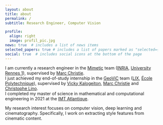 ```yaml
---
layout: about
title: about
permalink: /
subtitle: Research Engineer, Computer Vision

profile:
  align: right
  image: profil_pic.jpg
news: true  # includes a list of news items
selected_papers: true # includes a list of papers marked as "selected={true}"
social: true  # includes social icons at the bottom of the page
---
```


I am currently a research engineer in the <a href='https://team.inria.fr/mimetic/'>Mimetic</a> team (<a href='https://www.inria.fr/en/centre-inria-rennes-bretagne-atlantique'>INRIA</a>, <a href="https://www.univ-rennes1.fr">University Rennes 1<a>), supervised by <a href="http://people.irisa.fr/Marc.Christie/">Marc Christie</a>. 
<br />
I just achieved my end-of-study internship in the <a href="https://www.lix.polytechnique.fr/geovic/">GeoViC</a> team (<a href="https://www.lix.polytechnique.fr">LIX<a>, <a href="https://www.polytechnique.edu/en">École Polytechnique<a>), supervised by <a href="https://vicky.kalogeiton.info">Vicky Kalogeiton</a>, <a href="http://people.irisa.fr/Marc.Christie/">Marc Christie</a> and <a href="https://sites.google.com/site/christophelino/">Christophe Lino</a>. 
<br />
I completed my master of science in mathematical and computational engineering in 2021 at the <a href="https://www.imt-atlantique.fr/fr">IMT Atlantique<a>.

My research interest focuses on computer vision, deep learning and cinematography. Specifically, I work on extracting style features from cinematic content. 

